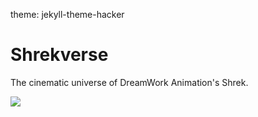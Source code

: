 theme: jekyll-theme-hacker

# Shrekverse
The cinematic universe of DreamWork Animation's Shrek.

![](https://st2.depositphotos.com/2557325/5432/i/450/depositphotos_54326397-stock-photo-shrek-at-madame-tussauds.jpg)

